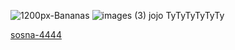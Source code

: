 ![1200px-Bananas](https://github.com/user-attachments/assets/0098af3e-d219-4cd9-afa0-ba8bff3e3cef)
![images (3)](https://github.com/user-attachments/assets/008013c6-8343-4050-8a04-425d716b7b0a)
jojo TyTyTyTyTyTy

[sosna-4444](/)
